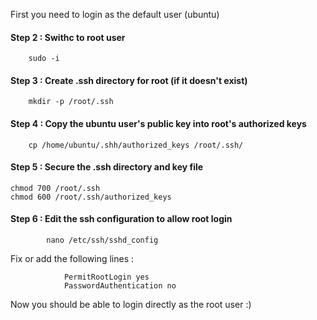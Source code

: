 

First you need to login as the default user (ubuntu)

#### Step 2 : Swithc to root user 

		sudo -i 


#### Step 3 : Create .ssh directory for root (if it doesn't exist)

		mkdir -p /root/.ssh



#### Step 4 : Copy the ubuntu user's public key into root's authorized keys



		cp /home/ubuntu/.shh/authorized_keys /root/.ssh/


#### Step 5 : Secure the .ssh directory and key file 


	chmod 700 /root/.ssh
	chmod 600 /root/.ssh/authorized_keys




#### Step 6 : Edit the ssh configuration to allow root login 


			nano /etc/ssh/sshd_config


Fix or add the following lines : 


				PermitRootLogin yes
				PasswordAuthentication no



Now you should be  able to login directly as the root user :)